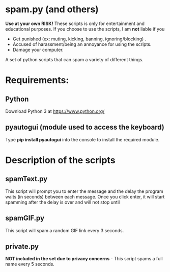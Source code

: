 # spam.py (and others)

**Use at your own RISK!**
These scripts is only for entertainment and educational purposes.
If you choose to use the scripts, I am **not** liable if you 
- Get punished (ex: muting, kicking, banning, ignoring/blocking) .
- Accused of harassment/being an annoyance for using the scripts.
- Damage your computer.


A set of python scripts that can spam a variety of different things.

# Requirements:

## Python
Download Python 3 at https://www.python.org/

## pyautogui (module used to access the keyboard)
Type **pip install pyautogui** into the console to install the required module.

# Description of the scripts

## spamText.py
This script will prompt you to enter the message and the delay the program waits (in seconds) between each message. Once you click enter, it will start spamming after the delay is over and will not stop until

## spamGIF.py
This script will spam a random GIF link every 3 seconds.

## private.py
**NOT included in the set due to privacy concerns** -  This script spams a full name every 5 seconds.